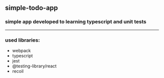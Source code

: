 ## simple-todo-app

### simple app developed to learning typescript and unit tests

---

### used libraries:

- webpack
- typescript
- jest
- @testing-library/react
- recoil
